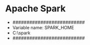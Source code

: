 # Apache Spark

- ##########################
- Variable name: SPARK_HOME
- C:\spark
- ##########################
